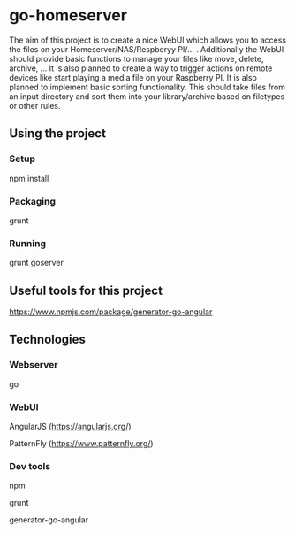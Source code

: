 # go-homeserver
The aim of this project is to create a nice WebUI which allows you to access the files on your Homeserver/NAS/Respberyy PI/... . Additionally the WebUI should provide basic functions to manage your files like move, delete, archive, ...
It is also planned to create a way to trigger actions on remote devices like start playing a media file on your Raspberry PI.
It is also planned to implement basic sorting functionality. This should take files from an input directory and sort them into your library/archive based on filetypes or other rules.

## Using the project
### Setup
npm install
### Packaging
grunt
### Running
grunt goserver


## Useful tools for this project
https://www.npmjs.com/package/generator-go-angular

## Technologies

### Webserver
go
### WebUI
AngularJS (https://angularjs.org/)

PatternFly (https://www.patternfly.org/)

### Dev tools
npm

grunt

generator-go-angular
